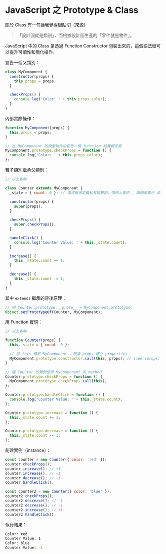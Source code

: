 # JavaScript 之 Prototype & Class

關於 Class 有一句話我覺得很貼切（[來源](https://medium.com/enjoy-life-enjoy-coding/typescript-%E5%BE%9E-ts-%E9%96%8B%E5%A7%8B%E5%AD%B8%E7%BF%92%E7%89%A9%E4%BB%B6%E5%B0%8E%E5%90%91-class-%E7%94%A8%E6%B3%95-20ade3ce26b8)）

> 「設計圖就是類別」，而根據設計圖生產的「零件就是物件」。

JavaScript 中的 Class 是透過 Function Constructor 包裝出來的，這個語法糖可以提升可讀性和簡化操作。

宣告一個父類別：

```js
class MyComponent {
  constructor(props) {
    this.props = props;
  }

  checkProps() {
    console.log('Color: ' + this.props.color);
  }
}
```

內部實際操作：

```js
function MyComponent(props) {
  this.props = props;
}

// 在 MyComponent 的原型物件中宣告一個 function 給實例使用
MyComponent.prototype.checkProps = function () {
  console.log('Color: ' + this.props.color);
};
```

若子類別繼承父類別：

```js
// 以上省略

class Counter extends MyComponent {
  _state = { count: 0 }; // 還沒辦法定義私有變數前，慣例上會用 _ 開頭來表示（ES2015之後可以用 # 定義）

  constructor(props) {
    super(props);
  }

  checkProps() {
    super.checkProps();
  }

  handleClick() {
    console.log('Counter Value: ' + this._state.count);
  }

  increase() {
    this._state.count += 1;
  }

  decrease() {
    this._state.count -= 1;
  }
}
```

其中 `extends` 繼承的背後原理：

```js
// 同 Counter.prototype.__proto__ = MyComponent.prototype;
Object.setPrototypeOf(Counter, MyComponent);
```

用 Function 實現：

```js
// 以上省略

function Counter(props) {
  this._state = { count: 0 };

  // 將 this 傳給 MyComponent ，根據 props 建立 properties
  MyComponent.prototype.constructor.call(this, props); // super(props)
}

// 讓 Counter 的實例使用 MyComponent 的 method
Counter.prototype.checkProps = function () {
  MyComponent.prototype.checkProps.call(this);
};

Counter.prototype.handleClick = function () {
  console.log('Counter Value: ' + this._state.count);
};

Counter.prototype.increase = function () {
  this._state.count += 1;
};

Counter.prototype.decrease = function () {
  this._state.count -= 1;
};
```

創建實例（instance）：

```js
const counter = new Counter({ color: 'red' });
counter.checkProps();
counter.increase(); // +1
counter.increase(); // +1
counter.decrease(); // -1
counter.handleClick();

const counter2 = new Counter({ color: 'blue' });
counter2.checkProps();
counter2.decrease(); // -1
counter2.decrease(); // -1
counter2.increase(); // +1
counter2.handleClick();
```

執行結果：

```bash
Color: red
Counter Value: 1
Color: blue
Counter Value: -1
```
